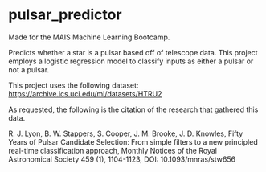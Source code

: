 # pulsar_predictor

Made for the MAIS Machine Learning Bootcamp.

Predicts whether a star is a pulsar based off of telescope data. This project employs a logistic regression model to classify inputs as either a pulsar or not a pulsar. 

This project uses the following dataset: https://archive.ics.uci.edu/ml/datasets/HTRU2

As requested, the following is the citation of the research that gathered this data.

R. J. Lyon, B. W. Stappers, S. Cooper, J. M. Brooke, J. D. Knowles, Fifty Years of Pulsar Candidate Selection: From simple filters to a new principled real-time classification approach, Monthly Notices of the Royal Astronomical Society 459 (1), 1104-1123, DOI: 10.1093/mnras/stw656

